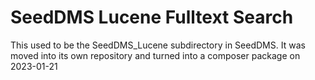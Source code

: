 SeedDMS Lucene Fulltext Search
===============================

This used to be the SeedDMS_Lucene subdirectory in SeedDMS. It was moved into
its own repository and turned into a composer package on 2023-01-21
